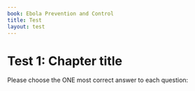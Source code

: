 ```yaml
---
book: Ebola Prevention and Control
title: Test
layout: test
---
```


# Test 1: Chapter title

Please choose the ONE most correct answer to each question:

